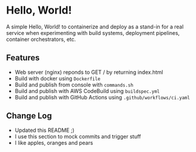 # Hello, World!

A simple Hello, World! to containerize and deploy as a stand-in for a real service when experimenting with build systems, deployment pipelines, container orchestrators, etc.

## Features

* Web server (nginx) reponds to GET / by returning index.html
* Build with docker using `Dockerfile`
* Build and publish from console with `commands.sh`
* Build and publish with AWS CodeBuild using `buildspec.yml`
* Build and publish with GitHub Actions using `.github/workflows/ci.yaml`

## Change Log
* Updated this README ;)
* I use this section to mock commits and trigger stuff
* I like apples, oranges and pears